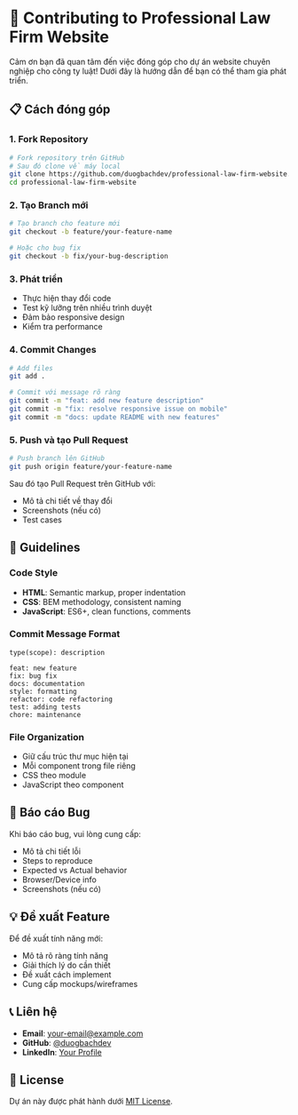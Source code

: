 # 🤝 Contributing to Professional Law Firm Website

Cảm ơn bạn đã quan tâm đến việc đóng góp cho dự án website chuyên nghiệp cho công ty luật! Dưới đây là hướng dẫn để bạn có thể tham gia phát triển.

## 📋 Cách đóng góp

### 1. Fork Repository
```bash
# Fork repository trên GitHub
# Sau đó clone về máy local
git clone https://github.com/duogbachdev/professional-law-firm-website.git
cd professional-law-firm-website
```

### 2. Tạo Branch mới
```bash
# Tạo branch cho feature mới
git checkout -b feature/your-feature-name

# Hoặc cho bug fix
git checkout -b fix/your-bug-description
```

### 3. Phát triển
- Thực hiện thay đổi code
- Test kỹ lưỡng trên nhiều trình duyệt
- Đảm bảo responsive design
- Kiểm tra performance

### 4. Commit Changes
```bash
# Add files
git add .

# Commit với message rõ ràng
git commit -m "feat: add new feature description"
git commit -m "fix: resolve responsive issue on mobile"
git commit -m "docs: update README with new features"
```

### 5. Push và tạo Pull Request
```bash
# Push branch lên GitHub
git push origin feature/your-feature-name
```

Sau đó tạo Pull Request trên GitHub với:
- Mô tả chi tiết về thay đổi
- Screenshots (nếu có)
- Test cases

## 🎯 Guidelines

### Code Style
- **HTML**: Semantic markup, proper indentation
- **CSS**: BEM methodology, consistent naming
- **JavaScript**: ES6+, clean functions, comments

### Commit Message Format
```
type(scope): description

feat: new feature
fix: bug fix
docs: documentation
style: formatting
refactor: code refactoring
test: adding tests
chore: maintenance
```

### File Organization
- Giữ cấu trúc thư mục hiện tại
- Mỗi component trong file riêng
- CSS theo module
- JavaScript theo component

## 🐛 Báo cáo Bug

Khi báo cáo bug, vui lòng cung cấp:
- Mô tả chi tiết lỗi
- Steps to reproduce
- Expected vs Actual behavior
- Browser/Device info
- Screenshots (nếu có)

## 💡 Đề xuất Feature

Để đề xuất tính năng mới:
- Mô tả rõ ràng tính năng
- Giải thích lý do cần thiết
- Đề xuất cách implement
- Cung cấp mockups/wireframes

## 📞 Liên hệ

- **Email**: your-email@example.com
- **GitHub**: [@duogbachdev](https://github.com/duogbachdev)
- **LinkedIn**: [Your Profile](https://linkedin.com/in/your-profile)

## 📄 License

Dự án này được phát hành dưới [MIT License](LICENSE).
